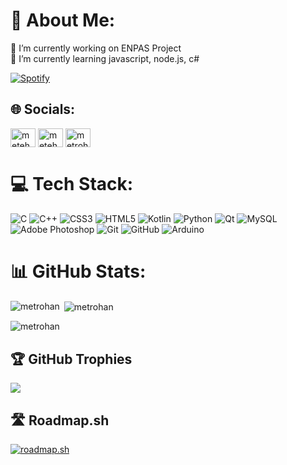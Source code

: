 # 💫 About Me:
🔭 I’m currently working on ENPAS Project<br>🌱 I’m currently learning javascript, node.js, c#<br>

[![Spotify](https://novatorem-metehans-projects-dd2c0ea0.vercel.app/api/spotify)](https://open.spotify.com/user/attila6114?si=6d8ab9aac9b541ee)


## 🌐 Socials:
<p align="left">
<a href="https://twitter.com/metehangnn" target="blank"><img align="center" src="https://raw.githubusercontent.com/rahuldkjain/github-profile-readme-generator/master/src/images/icons/Social/twitter.svg" alt="metehangnn" height="30" width="40" /></a>
<a href="https://linkedin.com/in/metehangunen" target="blank"><img align="center" src="https://raw.githubusercontent.com/rahuldkjain/github-profile-readme-generator/master/src/images/icons/Social/linked-in-alt.svg" alt="metehangunen" height="30" width="40" /></a>
<a href="https://www.hackerrank.com/metrohan" target="blank"><img align="center" src="https://raw.githubusercontent.com/rahuldkjain/github-profile-readme-generator/master/src/images/icons/Social/hackerrank.svg" alt="metrohan" height="30" width="40" /></a>
</p>

# 💻 Tech Stack:
![C](https://img.shields.io/badge/c-%2300599C.svg?style=for-the-badge&logo=c&logoColor=white) ![C++](https://img.shields.io/badge/c++-%2300599C.svg?style=for-the-badge&logo=c%2B%2B&logoColor=white) ![CSS3](https://img.shields.io/badge/css3-%231572B6.svg?style=for-the-badge&logo=css3&logoColor=white) ![HTML5](https://img.shields.io/badge/html5-%23E34F26.svg?style=for-the-badge&logo=html5&logoColor=white) ![Kotlin](https://img.shields.io/badge/kotlin-%237F52FF.svg?style=for-the-badge&logo=kotlin&logoColor=white) ![Python](https://img.shields.io/badge/python-3670A0?style=for-the-badge&logo=python&logoColor=ffdd54) ![Qt](https://img.shields.io/badge/Qt-%23217346.svg?style=for-the-badge&logo=Qt&logoColor=white) ![MySQL](https://img.shields.io/badge/mysql-4479A1.svg?style=for-the-badge&logo=mysql&logoColor=white) ![Adobe Photoshop](https://img.shields.io/badge/adobe%20photoshop-%2331A8FF.svg?style=for-the-badge&logo=adobe%20photoshop&logoColor=white) ![Git](https://img.shields.io/badge/git-%23F05033.svg?style=for-the-badge&logo=git&logoColor=white) ![GitHub](https://img.shields.io/badge/github-%23121011.svg?style=for-the-badge&logo=github&logoColor=white) ![Arduino](https://img.shields.io/badge/-Arduino-00979D?style=for-the-badge&logo=Arduino&logoColor=white)

# 📊 GitHub Stats:
<p><img align="left" src="https://github-readme-stats.vercel.app/api/top-langs?username=metrohan&show_icons=true&locale=en&layout=compact&theme=radical&hide_border=false" alt="metrohan" /></p>
<p>&nbsp;<img align="center" src="https://github-readme-stats.vercel.app/api?username=metrohan&theme=radical&hide_border=false&show_icons=true&locale=en" alt="metrohan" /></p>
<p><img align="center" src="https://github-readme-streak-stats.herokuapp.com/?user=metrohan&theme=radical&hide_border=false" alt="metrohan" /></p>

## 🏆 GitHub Trophies
![](https://github-profile-trophy.vercel.app/?username=Metrohan&theme=radical&no-frame=false&no-bg=false&margin-w=4)

## 🛣️ Roadmap.sh
[![roadmap.sh](https://roadmap.sh/card/tall/67b8f2f2a8c88d6e35dcf325?variant=dark)](https://roadmap.sh)

